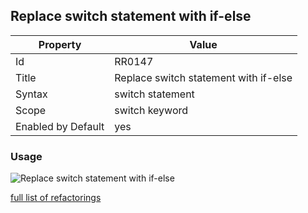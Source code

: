 ## Replace switch statement with if-else

Property | Value
--- | --- 
Id | RR0147
Title | Replace switch statement with if\-else
Syntax | switch statement
Scope | switch keyword
Enabled by Default | yes

### Usage

![Replace switch statement with if\-else](../../images/refactorings/ReplaceSwitchWithIfElse.png)

[full list of refactorings](Refactorings.md)
